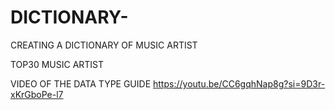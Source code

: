 # DICTIONARY-
CREATING A DICTIONARY OF MUSIC ARTIST 

TOP30 MUSIC ARTIST

VIDEO OF THE DATA TYPE GUIDE 
https://youtu.be/CC6gqhNap8g?si=9D3r-xKrGboPe-l7
